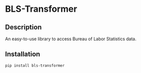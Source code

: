 # BLS-Transformer

## Description
An easy-to-use library to access Bureau of Labor Statistics data.


## Installation
`pip install bls-transformer`
